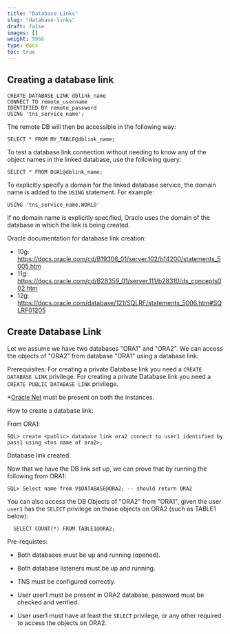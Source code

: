 ```yaml
---
title: "Database Links"
slug: "database-links"
draft: false
images: []
weight: 9966
type: docs
toc: true
---
```


## Creating a database link
    CREATE DATABASE LINK dblink_name 
    CONNECT TO remote_username 
    IDENTIFIED BY remote_password 
    USING 'tns_service_name';

The remote DB will then be accessible in the following way:

    SELECT * FROM MY_TABLE@dblink_name;

To test a database link connection without needing to know any of the object names in the linked database, use the following query:
    
    SELECT * FROM DUAL@dblink_name;

To explicitly specify a domain for the linked database service, the domain name is added to the `USING` statement. For example:

    USING 'tns_service_name.WORLD'

If no domain name is explicitly specified, Oracle uses the domain of the database in which the link is being created.

Oracle documentation for database link creation:
- 10g: https://docs.oracle.com/cd/B19306_01/server.102/b14200/statements_5005.htm
- 11g: https://docs.oracle.com/cd/B28359_01/server.111/b28310/ds_concepts002.htm
- 12g: https://docs.oracle.com/database/121/SQLRF/statements_5006.htm#SQLRF01205

## Create Database Link
Let we assume we have two databases "ORA1" and "ORA2". We can access the objects of "ORA2" from database "ORA1" using a database link. 

Prerequisites:
For creating a private Database link you need a `CREATE DATABASE LINK` privilege.
For creating a private Database link you need a `CREATE PUBLIC DATABASE LINK` privilege.

*[Oracle Net][1] must be present on both the instances.

How to create a database link:

From ORA1:

    SQL> create <public> database link ora2 connect to user1 identified by pass1 using <tns name of ora2>;

Database link created.

Now that we have the DB link set up, we can prove that by running the following from ORA1:

    SQL> Select name from V$DATABASE@ORA2; -- should return ORA2

You can also access the DB Objects of "ORA2" from "ORA1", given the user `user1` has the `SELECT` privilege on those objects on ORA2 (such as TABLE1 below):

      SELECT COUNT(*) FROM TABLE1@ORA2;

Pre-requistes:

- Both databases must be up and running (opened).
- Both database listeners must be up and running.
- TNS must be configured correctly.
- User user1 must be present in ORA2 database, password must be checked and verified.
- User user1 must have at least the `SELECT` privilege, or any other required to access the objects on ORA2.


  [1]: https://docs.oracle.com/cd/B19306_01/gateways.102/b16223/net.htm#i1153556

